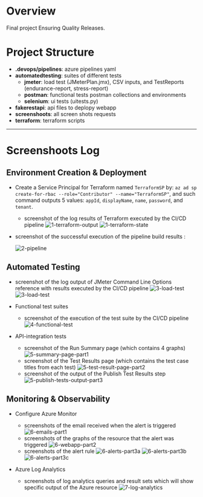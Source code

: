# Overview
 Final project Ensuring Quality Releases.


# Project Structure 
- **.devops/pipelines**: azure pipelines yaml
- **automatedtesting**: suites of different tests
  - **jmeter**: load test (JMeterPlan.jmx), CSV inputs, and TestReports (endurance-report, stress-report)
  - **postman**: functional tests postman collections and environments
  - **selenium**: ui tests (uitests.py)
- **fakerestapi**: api files to deplopy webapp
- **screenshoots**: all screen shots requests
- **terraform**: terraform scripts

---

# Screenshoots Log

## Environment Creation & Deployment

- Create a Service Principal for Terraform named `TerraformSP` by: `az ad sp create-for-rbac --role="Contributor" --name="TerraformSP"`, and such command outputs 5 values: `appId`, `displayName`, `name`, `password`, and `tenant`.

  - screenshot of the log results of Terraform executed by the CI/CD pipeline
   ![1-terraform-output](screenshots/terraform-output.png)
   ![1-terraform-state](screenshots/terraform-state.png)

- screenshot of the successful execution of the pipeline build results :

    ![2-pipeline](screenshots/2-pipeline.png)

## Automated Testing

- screenshot of the log output of JMeter Command Line Options reference with results executed by the CI/CD pipeline
    ![3-load-test](screenshots/3-load-test-part1.png)
    ![3-load-test](screenshots/3-load-test-part2.png)
  
- Functional test suites 
  - screenshot of the execution of the test suite by the CI/CD pipeline
   ![4-functional-test](screenshots/4-functional-test.png)

- API-integration tests
  - screenshot of the Run Summary page (which contains 4 graphs)
    ![5-summary-page-part1](screenshots/5-summary-page-part1.png)
  - screenshot of the Test Results page (which contains the test case titles from each test) 
    ![5-test-result-page-part2](screenshots/5-test-result-page-part2.png)
  - screenshot of the output of the Publish Test Results step
    ![5-publish-tests-output-part3](screenshots/5-publish-tests-output-part3.png)

## Monitoring & Observability

- Configure Azure Monitor
  - screenshots of the email received when the alert is triggered
    ![6-emails-part1](screenshots/6-emails-part1.png)
  - screenshots of the graphs of the resource that the alert was triggered
    ![6-webapp-part2](screenshots/6-webapp-part2.png)
  - screenshots of the alert rule
    ![6-alerts-part3a](screenshots/6-alerts-part3c.png)
    ![6-alerts-part3b](screenshots/6-alerts-part3c.png)
    ![6-alerts-part3c](screenshots/6-alerts-part3c.png)

- Azure Log Analytics
  - screenshots of log analytics queries and result sets which will show specific output of the Azure resource
    ![7-log-analytics](screenshots/7-log-analytics.png)